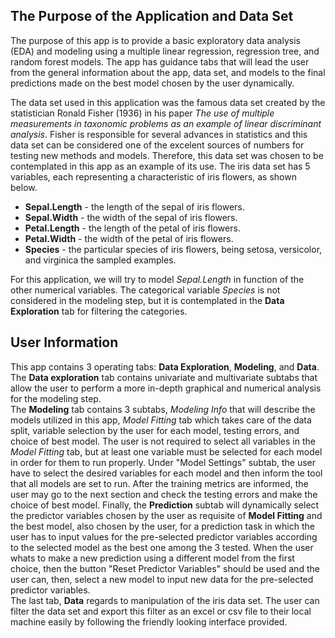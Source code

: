 
## The Purpose of the Application and Data Set

The purpose of this app is to provide a basic exploratory data analysis (EDA) and modeling using a multiple linear regression, regression tree, and random forest models. The app has guidance tabs that will lead the user from the general information about the app, data set, and models to the final predictions made on the best model chosen by the user dynamically.

The data set used in this application was the famous data set created by the statistician Ronald Fisher (1936) in his paper *The use of multiple measurements in taxonomic problems as an example of linear discriminant analysis*. Fisher is responsible for several advances in statistics and this data set can be considered one of the excelent sources of numbers for testing new methods and models. Therefore, this data set was chosen to be contemplated in this app as an example of its use. The iris data set has 5 variables, each representing a characteristic of iris flowers, as shown below.

   * **Sepal.Length** - the length of the sepal of iris flowers.
   * **Sepal.Width** - the width of the sepal of iris flowers.
   * **Petal.Length** - the length of the petal of iris flowers.
   * **Petal.Width** - the width of the petal of iris flowers.
   * **Species** - the particular species of iris flowers, being setosa, versicolor, and virginica the sampled examples.

For this application, we will try to model *Sepal.Length* in function of the other numerical variables. The categorical variable *Species* is not considered in the modeling step, but it is contemplated in the **Data Exploration** tab for filtering the categories.

## User Information

This app contains 3 operating tabs: **Data Exploration**, **Modeling**, and **Data**. The **Data exploration** tab contains univariate and multivariate subtabs that allow the user to perform a more in-depth graphical and numerical analysis for the modeling step.    
   The **Modeling** tab contains 3 subtabs, *Modeling Info* that will describe the models utilized in this app, *Model Fitting* tab which takes care of the data split, variable selection by the user for each model, testing errors, and choice of best model. The user is not required to select all variables in the *Model Fitting* tab, but at least one variable must be selected for each model in order for them to run properly. Under "Model Settings" subtab, the user have to select the desired variables for each model and then inform the tool that all models are set to run. After the training metrics are informed, the user may go to the next section and check the testing errors and make the choice of best model. Finally, the **Prediction** subtab will dynamically select the predictor variables chosen by the user as requisite of **Model Fitting** and the best model, also chosen by the user, for a prediction task in which the user has to input values for the pre-selected predictor variables according to the selected model as the best one among the 3 tested. When the user whats to make a new prediction using a different model from the first choice, then the button "Reset Predictor Variables" should be used and the user can, then, select a new model to input new data for the pre-selected predictor variables.    
   The last tab, **Data** regards to manipulation of the iris data set. The user can filter the data set and export this filter as an excel or csv file to their local machine easily by following the friendly looking interface provided.

